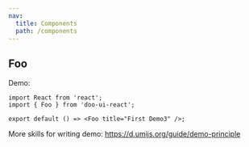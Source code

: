 ```yaml
---
nav:
  title: Components
  path: /components
---
```


## Foo

Demo:

```tsx
import React from 'react';
import { Foo } from 'doo-ui-react';

export default () => <Foo title="First Demo3" />;
```

More skills for writing demo: https://d.umijs.org/guide/demo-principle
